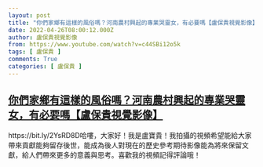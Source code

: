 ```yaml
---
layout: post
title: "你們家鄉有這樣的風俗嗎？河南農村興起的專業哭靈女，有必要嗎【盧保貴視覺影像】"
date: 2022-04-26T08:00:12.000Z
author: 盧保貴視覺影像
from: https://www.youtube.com/watch?v=c44SBi12o5k
tags: [ 盧保貴 ]
comments: True
categories: [ 盧保貴 ]
---
```

<!--1650960012000-->
[你們家鄉有這樣的風俗嗎？河南農村興起的專業哭靈女，有必要嗎【盧保貴視覺影像】](https://www.youtube.com/watch?v=c44SBi12o5k)
------

<div>
https://bit.ly/2YsRD8D哈嘍，大家好！我是盧寶貴！我拍攝的視頻希望能給大家帶來貢獻能夠留存後世，能成為後人對現在的歷史參考期待影像能為將來保留文獻，給人們帶來更多的意義與思考。喜歡我的視頻記得評論哦！
</div>
